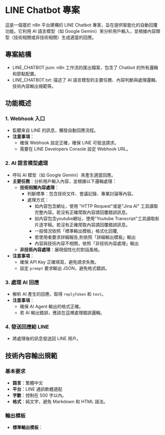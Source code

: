 # LINE Chatbot 專案

這是一個基於 n8n 平台建構的 LINE Chatbot 專案，旨在提供智能化的自動回覆功能。它利用 AI 語言模型（如 Google Gemini）來分析用戶輸入，並根據內容類型（技術相關或非技術相關）生成適當的回應。

## 專案結構

- LINE_CHATBOT.json: n8n 工作流的匯出檔案，包含了 Chatbot 的所有邏輯和節點配置。
- LINE_CHATBOT.txt: 描述了 AI 語言模型的主要任務、內容判斷與處理邏輯、技術內容輸出規範等。

## 功能概述

### 1. Webhook 入口

- 監聽來自 LINE 的訊息，觸發自動回應流程。
- **注意事項**：
  - 確保 Webhook 設定正確，確保 LINE 可發送請求。
  - 需要在 LINE Developers Console 設定 Webhook URL。

### 2. AI 語言模型處理

- 呼叫 AI 模型（如 Google Gemini）來產生適當回應。
- **主要任務**：分析用戶輸入內容，並根據以下邏輯處理：
  - **技術相關內容處理**：
    - 判斷標準：包含技術文件、會議記錄、專業討論等內容。
    - 處理方式：
      - 如內容包含網址，使用 "HTTP Request"或是"Jina AI" 工具讀取完整內容。若沒有正確爬取內容請回覆錯誤訊息。
      - 如內容包含youtube網址，使用"Youtube Transcript"工具讀取影片逐字稿。若沒有正確爬取內容請回覆錯誤訊息。
      - 一般情況依照「標準輸出模板」格式化回覆,
      - 若使用者要求詳細報告,則依照「詳細輸出模板」輸出
      - 內容與技術內容不相關，依照「非技術內容處理」輸出
  - **非技術內容處理**：展現個性化的對話風格。
- **注意事項**：
  - 確保 API Key 正確填寫，避免請求失敗。
  - 設定 `prompt` 要求輸出 JSON，避免格式錯誤。

### 3. 處理 AI 回應

- 解析 AI 產生的回應，取得 `replyToken` 和 `text`。
- **注意事項**：
  - 確保 AI Agent 輸出的格式正確。
  - 若 AI 輸出錯誤，應該在這裡處理錯誤邏輯。

### 4. 發送回應給 LINE

- 將處理後的訊息發送回 LINE 用戶。

## 技術內容輸出規範

### 基本要求
- **語言**：繁體中文
- **平台**：LINE 通訊軟體適配
- **字數**：控制在 500 字以內。
- **格式**：純文字，避免 Markdown 和 HTML 語法。

### 輸出模板

- **標準輸出模板**：